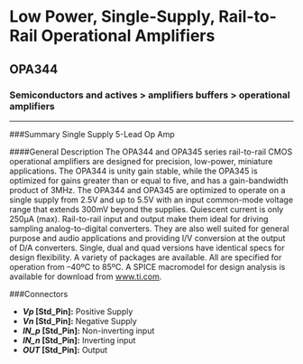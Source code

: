 # Low Power, Single-Supply, Rail-to-Rail Operational Amplifiers
## OPA344
### Semiconductors and actives > amplifiers buffers > operational amplifiers
***

###Summary
Single Supply 5-Lead Op Amp

####General Description
The OPA344 and OPA345 series rail-to-rail CMOS
operational amplifiers are designed for precision, low-power,
miniature applications. The OPA344 is unity gain stable,
while the OPA345 is optimized for gains greater than or equal
to five, and has a gain-bandwidth product of 3MHz.
The OPA344 and OPA345 are optimized to operate on a
single supply from 2.5V and up to 5.5V with an input
common-mode voltage range that extends 300mV
beyond the supplies. Quiescent current is only
250µA (max).
Rail-to-rail input and output make them ideal for driving
sampling analog-to-digital converters. They are also well suited
for general purpose and audio applications and providing I/V
conversion at the output of D/A converters. Single, dual and
quad versions have identical specs for design flexibility.
A variety of packages are available. All are specified for
operation from –40ºC to 85ºC. A SPICE macromodel for
design analysis is available for download from www.ti.com.

###Connectors 
- ***Vp* [Std_Pin]:** Positive Supply
- ***Vn* [Std_Pin]:** Negative Supply
- ***IN_p* [Std_Pin]:** Non-inverting input
- ***IN_n* [Std_Pin]:** Inverting input
- ***OUT* [Std_Pin]:** Output
